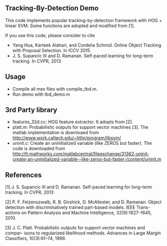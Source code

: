 Tracking-By-Detection Demo
--------------------------
This code implements popular tracking-by-detection framework with HOG + linear SVM. Some functions are adopted and modified from [1].

If you use this code, please consider to cite
* Yang Hua, Karteek Alahari, and Cordelia Schmid. Online Object Tracking with
Proposal Selection. In ICCV 2015.
* J. S. Supancic III and D. Ramanan. Self-paced learning for long-term tracking. In CVPR, 2013


Usage
-----
* Compile all mex files with compile_tbd.m.
* Run demo with tbd_demo.m


3rd Party library
-----------------
* features_32d.cc: HOG feature extractor. It adopts from [2].
* platt.m: Probabilistic outputs for support vector machines [3]. The matlab implementation is downloaed from
http://www.work.caltech.edu/~htlin/program/libsvm/
* uninit.c: Create an uninitialized variable (like ZEROS but faster). The code is downloaded from
http://fr.mathworks.com/matlabcentral/fileexchange/31362-uninit-create-an-uninitialized-variable--like-zeros-but-faster-/content/uninit.m


References
----------
[1] J. S. Supancic III and D. Ramanan. Self-paced learning for long-term tracking. In CVPR, 2013

[2] P. F. Felzenszwalb, R. B. Girshick, D. McAllester, and D. Ramanan. Object
detection with discriminatively trained part-based models. IEEE Trans-
actions on Pattern Analysis and Machine Intelligence, 32(9):1627–1645,
2010.

[3] J. C. Platt. Probabilistic outputs for support vector machines and compar-
isons to regularized likelihood methods. Advances in Large Margin
Classifiers, 10(3):61–74, 1999.
